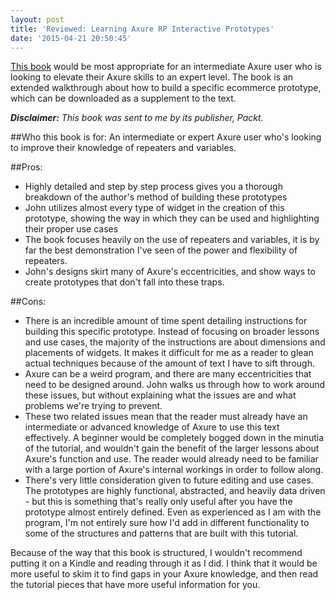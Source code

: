 ```yaml
---
layout: post
title: 'Reviewed: Learning Axure RP Interactive Prototypes'
date: '2015-04-21 20:50:45'
---
```


[This book](https://www.packtpub.com/web-development/learning-axure-rp-interactive-prototypes) would be most appropriate for an intermediate Axure user who is looking to elevate their Axure skills to an expert level. The book is an extended walkthrough about how to build a specific ecommerce prototype, which can be downloaded as a supplement to the text.

***Disclaimer:** This book was sent to me by its publisher, Packt.*

##Who this book is for: 
An intermediate or expert Axure user who's looking to improve their knowledge of repeaters and variables.

##Pros:

* Highly detailed and step by step process gives you a thorough breakdown of the author's method of building these prototypes
* John utilizes almost every type of widget in the creation of this prototype, showing the way in which they can be used and highlighting their proper use cases
* The book focuses heavily on the use of repeaters and variables, it is by far the best demonstration I've seen of the power and flexibility of repeaters.
* John's designs skirt many of Axure's eccentricities, and show ways to create prototypes that don't fall into these traps.

##Cons:

* There is an incredible amount of time spent detailing instructions for building this specific prototype. Instead of focusing on broader lessons and use cases, the majority of the instructions are about dimensions and placements of widgets. It makes it difficult for me as a reader to glean actual techniques because of the amount of text I have to sift through.
* Axure can be a weird program, and there are many eccentricities that need to be designed around. John walks us through how to work around these issues, but without explaining what the issues are and what problems we're trying to prevent.
* These two related issues mean that the reader must already have an intermediate or advanced knowledge of Axure to use this text effectively. A beginner would be completely bogged down in the minutia of the tutorial, and wouldn't gain the benefit of the larger lessons about Axure's function and use. The reader would already need to be familiar with a large portion of Axure's internal workings in order to follow along.
* There's very little consideration given to future editing and use cases. The prototypes are highly functional, abstracted, and heavily data driven - but this is something that's really only useful after you have the prototype almost entirely defined. Even as experienced as I am with the program, I'm not entirely sure how I'd add in different functionality to some of the structures and patterns that are built with this tutorial.

Because of the way that this book is structured, I wouldn't recommend putting it on a Kindle and reading through it as I did. I think that it would be more useful to skim it to find gaps in your Axure knowledge, and then read the tutorial pieces that have more useful information for you.
